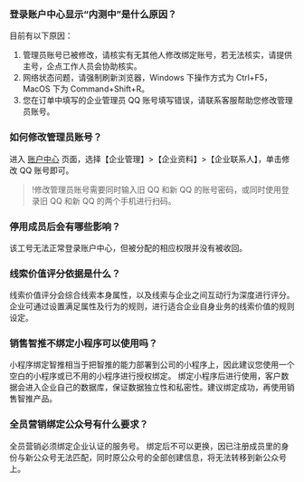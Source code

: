 ### 登录账户中心显示“内测中”是什么原因？
目前有以下原因：
1. 管理员账号已被修改，请核实有无其他人修改绑定账号，若无法核实，请提供主号，企点工作人员会协助核实。
2. 网络状态问题，请强制刷新浏览器，Windows 下操作方式为 Ctrl+F5，MacOS 下为 Command+Shift+R。
3. 您在订单中填写的企业管理员 QQ 账号填写错误，请联系客服帮助您修改管理员账号。

### 如何修改管理员账号？
进入 [账户中心](https://admin.qidian.qq.com/ac/login) 页面，选择【企业管理】>【企业资料】>【企业联系人】，单击修改 QQ 账号即可。

>!修改管理员账号需要同时输入旧 QQ 和新 QQ 的账号密码，或同时使用登录旧 QQ 和新 QQ 的两个手机进行扫码。

### 停用成员后会有哪些影响？
该工号无法正常登录账户中心，但被分配的相应权限并没有被收回。

### 线索价值评分依据是什么？
线索价值评分会综合线索本身属性，以及线索与企业之间互动行为深度进行评分。 企业可通过设置满足属性及行为的规则，进行适合企业自身业务的线索价值的规则设定。

### 销售智推不绑定小程序可以使用吗？
小程序绑定智推相当于把智推的能力部署到公司的小程序上，因此建议您使用一个空白的小程序或已不用的小程序进行授权绑定。
绑定小程序后进行使用，客户数据会进入企业自己的数据库，保证数据独立性和私密性。建议绑定成功，再使用销售智推产品。



### 全员营销绑定公众号有什么要求？
全员营销必须绑定企业认证的服务号。
绑定后不可以更换，因已注册成员里的身份与新公众号无法匹配，同时原公众号的全部创建信息，将无法转移到新公众号上。




